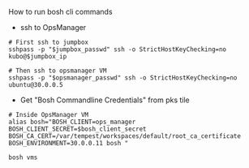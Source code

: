 How to run bosh cli commands

- ssh to OpsManager

```
# First ssh to jumpbox
sshpass -p "$jumpbox_passwd" ssh -o StrictHostKeyChecking=no kubo@$jumpbox_ip

# Then ssh to opsmanager VM
sshpass -p "$opsmanager_passwd" ssh -o StrictHostKeyChecking=no ubuntu@30.0.0.5
```

- Get "Bosh Commandline Credentials" from pks tile

```
# Inside OpsManager VM
alias bosh="BOSH_CLIENT=ops_manager BOSH_CLIENT_SECRET=$bosh_client_secret BOSH_CA_CERT=/var/tempest/workspaces/default/root_ca_certificate BOSH_ENVIRONMENT=30.0.0.11 bosh "

bosh vms
```
